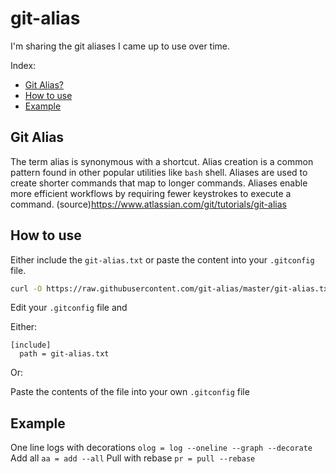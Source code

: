 # git-alias
I'm sharing the git aliases I came up to use over time.

Index:
* [Git Alias?](#git-alias)
* [How to use](#how-to-use)
* [Example](#example)

## Git Alias
The term alias is synonymous with a shortcut. Alias creation is a common pattern found in other popular utilities like `bash` shell. Aliases are used to create shorter commands that map to longer commands. Aliases enable more efficient workflows by requiring fewer keystrokes to execute a command. (source)https://www.atlassian.com/git/tutorials/git-alias

## How to use

Either include the ```git-alias.txt``` or paste the content into your ```.gitconfig``` file.

```bash
curl -O https://raw.githubusercontent.com/git-alias/master/git-alias.txt
```
Edit your ```.gitconfig``` file and 

Either:
```
[include]
  path = git-alias.txt
```
Or:

Paste the contents of the file into your own ```.gitconfig``` file

## Example

One line logs with decorations
```olog = log --oneline --graph --decorate```
Add all
```aa = add --all```
Pull with rebase
```pr = pull --rebase```

